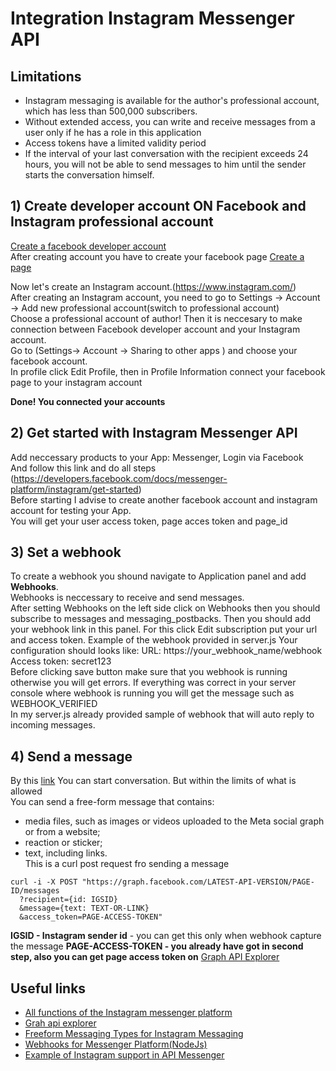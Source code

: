 # Integration Instagram Messenger API

## Limitations
- Instagram messaging is available for the author's professional account, which has less than 500,000 subscribers.
- Without extended access, you can write and receive messages from a user only if he has a role in this application
- Access tokens have a limited validity period  
- If the interval of your last conversation with the recipient exceeds 24 hours, you will not be able to send messages to him until the sender starts the conversation himself.


## 1) Create developer account ON Facebook and Instagram professional account
[Create a facebook developer account](https://developers.facebook.com/docs/development/register/)  
After creating account you have to create your facebook page [Create a page](https://www.facebook.com/pages/?category=your_pages&ref=bookmarks)

Now let's create an Instagram account.(https://www.instagram.com/)  
After creating an Instagram account, you need to go to Settings -> Account -> Add new professional account(switch to professional account)  
Choose a professional account of author!
Then it is neccesary to make connection between Facebook developer account and your Instagram account.  
Go to (Settings-> Account -> Sharing to other apps ) and choose your facebook account.  
In profile click Edit Profile, then in Profile Information connect your facebook page to your instagram account

**Done! You connected your accounts**

## 2) Get started with Instagram Messenger API

Add neccessary products to your App:  Messenger, Login via Facebook  
And follow this link and do all steps (https://developers.facebook.com/docs/messenger-platform/instagram/get-started)  
Before starting I advise to create another facebook account and instagram account for testing your App.  
You will get your user access token, page acces token and page_id 

## 3) Set a webhook
To create a webhook you shound navigate to Application panel and add **Webhooks**.  
Webhooks is neccessary to receive and send messages.  
After setting Webhooks on the left side click on Webhooks then you should subscribe to messages and messaging_postbacks. Then you should add your webhook link in this panel. For this click Edit subscription put your url and access token. Example of the webhook provided in server.js
Your configuration should looks like:
URL: https://your_webhook_name/webhook  
Access token: secret123  
Before clicking save button make sure that you webhook is running otherwise you will get errors.
If everything was correct in your server console where webhook is running you will get the message such as WEBHOOK_VERIFIED  
In my server.js already provided sample of webhook that will auto reply to incoming messages.  
## 4) Send a message

By this [link](https://developers.facebook.com/docs/messenger-platform/instagram/features/send-message) You can start conversation. But within the limits of what is allowed  
You can send a free-form message that contains:
- media files, such as images or videos uploaded to the Meta social graph or from a website;
- reaction or sticker;
- text, including links.  
This is a curl post request fro sending a message
```
curl -i -X POST "https://graph.facebook.com/LATEST-API-VERSION/PAGE-ID/messages
  ?recipient={id: IGSID}
  &message={text: TEXT-OR-LINK}
  &access_token=PAGE-ACCESS-TOKEN" 
```
**IGSID - Instagram sender id** - you can get this only when webhook capture the message 
**PAGE-ACCESS-TOKEN - you already have got in second step, also you can get page access token on** [Graph API Explorer](https://developers.facebook.com/tools/explorer/)


## Useful links
- [All functions of the Instagram messenger platform](https://developers.facebook.com/docs/messenger-platform/instagram/features)  
- [Grah api explorer](https://developers.facebook.com/tools/explorer/)  
- [Freeform Messaging Types for Instagram Messaging](https://developers.facebook.com/docs/messenger-platform/instagram/features/send-message)  
- [Webhooks for Messenger Platform(NodeJs)](https://developers.facebook.com/docs/messenger-platform/webhooks)  
- [Example of Instagram support in API Messenger](https://developers.facebook.com/docs/messenger-platform/instagram/sample-experience)
